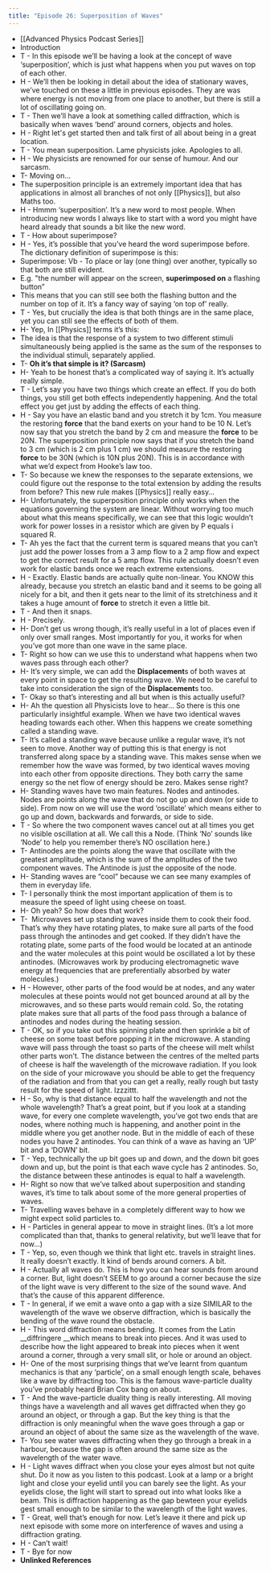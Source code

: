 ```yaml
---
title: "Episode 26: Superposition of Waves"
---
```


- [[Advanced Physics Podcast Series]]<span id='cP1VQRsYu'/>
- Introduction<span id='TrtVXM2Od'/>
- T - In this episode we’ll be having a look at the concept of wave ‘superposition’, which is just what happens when you put waves on top of each other.<span id='u5gq_etWE'/>
- H - We’ll then be looking in detail about the idea of stationary waves, we’ve touched on these a little in previous episodes. They are was where energy is not moving from one place to another, but there is still a lot of oscillating going on.<span id='kD0-dHtM6'/>
- T - Then we’ll have a look at something called diffraction, which is basically when waves ‘bend’ around corners, objects and holes.<span id='Haqnxvtdv'/>
- H - Right let's get started then and talk first of all about being in a great location.<span id='8QFoNqqsY'/>
- T - You mean superposition. Lame physicists joke. Apologies to all.<span id='frNqCoDdp'/>
- H - We physicists are renowned for our sense of humour. And our sarcasm.<span id='JrOZnRD_L'/>
- T- Moving on…<span id='JkZt1BN5Q'/>
- The superposition principle is an extremely important idea that has applications in almost all branches of not only [[Physics]], but also Maths too.<span id='pCZ0Y7_Ug'/>
- H - Hmmm ‘superposition’. It’s a new word to most people. When introducing new words I always like to start with a word you might have heard already that sounds a bit like the new word.<span id='Fx7oY_smt'/>
- T - How about superimpose?<span id='6Iish2bKU'/>
- H - Yes, it’s possible that you’ve heard the word superimpose before. The dictionary definition of superimpose is this:<span id='UUXlK_N-5'/>
- Superimpose: Vb - To place or lay (one thing) over another, typically so that both are still evident.<span id='Wav-MzYPi'/>
- E.g. "the number will appear on the screen, **superimposed on** a flashing button”<span id='a9F9zEWZn'/>
- This means that you can still see both the flashing button and the number on top of it. It’s a fancy way of saying ‘on top of’ really.<span id='-Lv287QAX'/>
- T - Yes, but crucially the idea is that both things are in the same place, yet you can still see the effects of both of them.<span id='QniZ258Z6'/>
- H- Yep, In [[Physics]] terms it’s this:<span id='zd44uo17I'/>
- The idea is that the response of a system to two different stimuli simultaneously being applied is the same as the sum of the responses to the individual stimuli, separately applied.<span id='nQzots12f'/>
- T- __Oh it’s that simple is it? (Sarcasm)__<span id='v9YgkCGRs'/>
- H- Yeah to be honest that’s a complicated way of saying it. It’s actually really simple.<span id='l3T-xz8_f'/>
- T - Let’s say you have two things which create an effect. If you do both things, you still get both effects independently happening. And the total effect you get just by adding the effects of each thing.<span id='QKYztx_w_'/>
- H - Say you have an elastic band and you stretch it by 1cm. You measure the restoring **force** that the band exerts on your hand to be 10 N. Let’s now say that you stretch the band by 2 cm and measure the **force** to be 20N. The superposition principle now says that if you stretch the band to 3 cm (which is 2 cm plus 1 cm) we should measure the restoring **force** to be 30N (which is 10N plus 20N). This is in accordance with what we’d expect from Hooke’s law too.<span id='yniN-L2VV'/>
- T- So because we knew the responses to the separate extensions, we could figure out the response to the total extension by adding the results from before? This new rule makes [[Physics]] really easy…<span id='B7Dujh5-g'/>
- H- Unfortunately, the superposition principle only works when the equations governing the system are linear. Without worrying too much about what this means specifically, we can see that this logic wouldn’t work for power losses in a resistor which are given by P equals i squared R.<span id='MCBJ9PjrM'/>
- T- Ah yes the fact that the current term is squared means that you can’t just add the power losses from a 3 amp flow to a 2 amp flow and expect to get the correct result for a 5 amp flow. This rule actually doesn’t even work for elastic bands once we reach extreme extensions.<span id='XC4QbEIiW'/>
- H - Exactly. Elastic bands are actually quite non-linear. You KNOW this already, because you stretch an elastic band and it seems to be going all nicely for a bit, and then it gets near to the limit of its stretchiness and it takes a huge amount of **force** to stretch it even a little bit.<span id='l3MqGFFg9'/>
- T - And then it snaps.<span id='0DJhFdubT'/>
- H - Precisely.<span id='VZxraX4r7'/>
- H- Don’t get us wrong though, it’s really useful in a lot of places even if only over small ranges. Most importantly for you, it works for when you’ve got more than one wave in the same place.<span id='-osCfvt9T'/>
- T- Right so how can we use this to understand what happens when two waves pass through each other?<span id='O7vfd3AE-'/>
- H- It’s very simple, we can add the **Displacement**s of both waves at every point in space to get the resulting wave. We need to be careful to take into consideration the sign of the **Displacement**s too.<span id='UTw2S9YAA'/>
- T- Okay so that’s interesting and all but when is this actually useful?<span id='WggKA1eiC'/>
- H- Ah the question all Physicists love to hear… So there is this one particularly insightful example. When we have two identical waves heading towards each other. When this happens we create something called a standing wave.<span id='WY-0Pr0jB'/>
- T- It’s called a standing wave because unlike a regular wave, it’s not seen to move. Another way of putting this is that energy is not transferred along space by a standing wave. This makes sense when we remember how the wave was formed, by two identical waves moving into each other from opposite directions. They both carry the same energy so the net flow of energy should be zero. Makes sense right?<span id='2ouw_R2vf'/>
- H- Standing waves have two main features. Nodes and antinodes. Nodes are points along the wave that do not go up and down (or side to side). From now on we will use the word ‘oscillate’ which means either to go up and down, backwards and forwards, or side to side.<span id='8FiAztljP'/>
- T - So where the two component waves cancel out at all times you get no visible oscillation at all. We call this a Node. (Think ‘No’ sounds like ‘Node’ to help you remember there’s NO oscillation here.)<span id='T-bTrpOuK'/>
- T- Antinodes are the points along the wave that oscillate with the greatest amplitude, which is the sum of the amplitudes of the two component waves. The Antinode is just the opposite of the node.<span id='mAsYyBYWG'/>
- H- Standing waves are “cool” because we can see many examples of them in everyday life.<span id='aa13J2LYq'/>
- T- I personally think the most important application of them is to measure the speed of light using cheese on toast.<span id='JH7esYnBw'/>
- H- Oh yeah? So how does that work?<span id='962Y7CRbk'/>
- T-  Microwaves set up standing waves inside them to cook their food. That’s why they have rotating plates, to make sure all parts of the food pass through the antinodes and get cooked. If they didn’t have the rotating plate, some parts of the food would be located at an antinode and the water molecules at this point would be oscillated a lot by these antinodes. (Microwaves work by producing electromagnetic wave energy at frequencies that are preferentially absorbed by water molecules.)<span id='jEs9UCxE-'/>
- H - However, other parts of the food would be at nodes, and any water molecules at these points would not get bounced around at all by the microwaves, and so these parts would remain cold. So, the rotating plate makes sure that all parts of the food pass through a balance of antinodes and nodes during the heating session.<span id='yyGsi8uSm'/>
- T - OK, so if you take out this spinning plate and then sprinkle a bit of cheese on some toast before popping it in the microwave. A standing wave will pass through the toast so parts of the cheese will melt whilst other parts won’t. The distance between the centres of the melted parts of cheese is half the wavelength of the microwave radiation. If you look on the side of your microwave you should be able to get the frequency of the radiation and from that you can get a really, really rough but tasty result for the speed of light. Izzzittt.<span id='qIb2mKl29'/>
- H - So, why is that distance equal to half the wavelength and not the whole wavelength? That’s a great point, but if you look at a standing wave, for every one complete wavelength, you’ve got two ends that are nodes, where nothing much is happening, and another point in the middle where you get another node. But in the middle of each of these nodes you have 2 antinodes. You can think of a wave as having an ‘UP’ bit and a ‘DOWN’ bit.<span id='Du19GtniZ'/>
- T - Yep, technically the up bit goes up and down, and the down bit goes down and up, but the point is that each wave cycle has 2 antinodes. So, the distance between these antinodes is equal to half a wavelength.<span id='u21YSmjMF'/>
- H- Right so now that we’ve talked about superposition and standing waves, it’s time to talk about some of the more general properties of waves.<span id='ZISUJ3gD7'/>
- T- Travelling waves behave in a completely different way to how we might expect solid particles to.<span id='7hsQUP-ib'/>
- H - Particles in general appear to move in straight lines. (It’s a lot more complicated than that, thanks to general relativity, but we’ll leave that for now…)<span id='nwkdZS1CP'/>
- T - Yep, so, even though we think that light etc. travels in straight lines. It really doesn’t exactly. It kind of bends around corners. A bit.<span id='Xlf3zEBva'/>
- H - Actually all waves do. This is how you can hear sounds from around a corner. But, light doesn’t SEEM to go around a corner because the size of the light wave is very different to the size of the sound wave. And that’s the cause of this apparent difference.<span id='BbSmXw2qg'/>
- T - In general, if we emit a wave onto a gap with a size SIMILAR to the wavelength of the wave we observe diffraction, which is basically the bending of the wave round the obstacle.<span id='r6YuNjIfM'/>
- H - This word diffraction means bending. It comes from the Latin __diffringere __which means to break into pieces. And it was used to describe how the light appeared to break into pieces when it went around a corner, through a very small slit, or hole or around an object.<span id='g3OoGNGfr'/>
- H- One of the most surprising things that we’ve learnt from quantum mechanics is that any ‘particle’, on a small enough length scale, behaves like a wave by diffracting too. This is the famous wave-particle duality you’ve probably heard Brian Cox bang on about.<span id='eUblbZYKS'/>
- T - And the wave-particle duality thing is really interesting. All moving things have a wavelength and all waves get diffracted when they go around an object, or through a gap. But the key thing is that the diffraction is only meaningful when the wave goes through a gap or around an object of about the same size as the wavelength of the wave.<span id='25mobV-b1'/>
- T- You see water waves diffracting when they go through a break in a harbour, because the gap is often around the same size as the wavelength of the water wave.<span id='IVxnYqIn2'/>
- H - Light waves diffract when you close your eyes almost but not quite shut. Do it now as you listen to this podcast. Look at a lamp or a bright light and close your eyelid until you can barely see the light. As your eyelids close, the light will start to spread out into what looks like a beam. This is diffraction happening as the gap bewteen your eyelids gest small enough to be similar to the wavelength of the light waves.<span id='UXy33XYuF'/>
- T - Great, well that’s enough for now. Let’s leave it there and pick up next episode with some more on interference of waves and using a diffraction grating.<span id='wN0AJGH36'/>
- H - Can’t wait!<span id='LF-rNcFHj'/>
- T - Bye for now<span id='mkNTcfMIA'/>
- **Unlinked References**<span id='OkINdoyc-'/>
